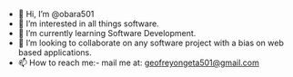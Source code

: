 - 👋 Hi, I’m @obara501
- 👀 I’m interested in all things software. 
- 🌱 I’m currently learning Software Development.
- 💞️ I’m looking to collaborate on any software project with a bias on web based applications. 
- 📫 How to reach me:- mail me at: geofreyongeta501@gmail.com

<!---
obara501/obara501 is a ✨ special ✨ repository because its `README.md` (this file) appears on your GitHub profile.
You can click the Preview link to take a look at your changes.
--->
